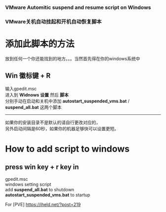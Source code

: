 ### VMware Automitic suspend and resume script on Windows
### VMware关机自动挂起和开机自动恢复脚本

# 添加此脚本的方法
放到任何一个你还能找到的地方。。。当然首先得在你的windows系统中
## Win 徽标键 + R 
输入gpedit.msc<br>
进入到 **Widnows 设置** 然后 **脚本**<br>
分别手动在启动和关机中添加 **autostart_suspended_vms.bat** / **suspend_all.bat** 这两个脚本<br>

---
如果你的安装目录不是默认的请自行更改对应的，<br>
另外启动间隔是60秒，如果你的机器足够快可以设置更短。<br>

# How to add script to windows
## press win key + r key in
gpedit.msc<br>
windows setting script<br>
add **suspend_all.bat** to shutdown<br>
**autostart_suspended_vms.bat** to startup<br>

For [PVE] <https://iheld.net/?post=219>
